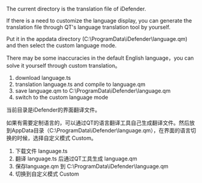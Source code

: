 

The current directory is the translation file of iDefender.

If there is a need to customize the language display, you can generate the translation file through QT's language translation tool by yourself. 

Put it in the appdata directory (C:\\ProgramData\\iDefender\\language.qm) and then select the custom language mode.

There may be some inaccuracies in the default English language，you can solve it yourself through custom translation。

1. download language.ts
2. translation  language.ts and compile to  language.qm
3. save  language.qm to C:\\ProgramData\\iDefender\\language.qm
4. switch to the custom language mode



当前目录是iDefender的界面翻译文件。

如果有需要定制语言的，可以通过QT的语言翻译工具自己生成翻译文件。然后放到AppData目录（C:\\ProgramData\\iDefender\\language.qm），在界面的语言切换的时候，选择自定义模式 Custom。

1. 下载文件 language.ts
2. 翻译 language.ts 后通过QT工具生成  language.qm
3. 保存language.qm 到 C:\\ProgramData\\iDefender\\language.qm
4. 切换到自定义模式 Custom